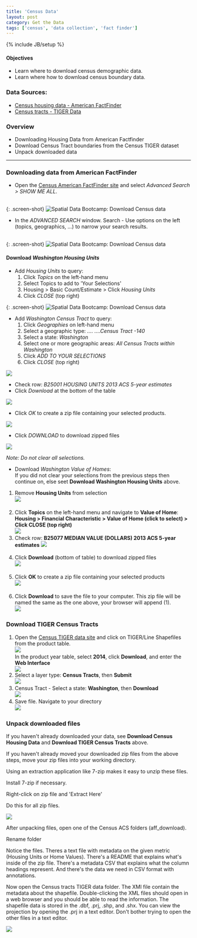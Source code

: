 ```yaml
---
title: 'Census Data'
layout: post
category: Get the Data
tags: ['census', 'data collection', 'fact finder']
---
```


{% include JB/setup %}

#### **Objectives**

  - Learn where to download census demographic data.
  - Learn where how to download census boundary data.



### Data Sources: 

 * <a href="http://factfinder.census.gov/" alt="Spatial Data Bootcamp: Download Census housing data - American FactFinder" target="_blank">Census housing data - American FactFinder</a>
 * <a href="https://www.census.gov/geo/maps-data/data/tiger.html" alt="Spatial Data Bootcamp: Download Census tract shapefile - TIGER data" target="_blank">Census tracts - TIGER Data</a>


### Overview

  - Downloading Housing Data from American Factfinder
  - Download Census Tract boundaries from the Census TIGER dataset
  - Unpack downloaded data



----

### Downloading data from American FactFinder


* Open the <a href="http://factfinder.census.gov/" alt="Spatial Data Bootcamp: Download Census housing data - American FactFinder" target="_blank">Census American FactFinder site</a> and select <em>Advanced Search > SHOW ME ALL</em>.<br><br>

{: .screen-shot}
![Spatial Data Bootcamp: Download Census data]({{site.baseurl}}{{ASSET_PATH}}/images/vector-census/vector-census-1.png)

* In the *ADVANCED SEARCH* window. Search - Use options on the left (topics, geographics, ...) to narrow your search results.<br><br>

{: .screen-shot}
![Spatial Data Bootcamp: Download Census data]({{site.baseurl}}{{ASSET_PATH}}/images/vector-census/vector-census-2.png)

#### Download *Washington Housing Units*<br>

* Add *Housing Units* to query:<br>
  1. Click *Topics* on the left-hand menu<br>
  2. Select Topics to add to 'Your Selections'<br>
  3. Housing > Basic Count/Estimate > Click *Housing Units*<br>
  4. Click *CLOSE* (top right)<br>

{: .screen-shot}
![Spatial Data Bootcamp: Download Census data]({{site.baseurl}}{{ASSET_PATH}}/images/vector-census/vector-census-3.png)<br>

* Add *Washington Census Tract* to query:<br>
  1. Click *Geographies* on left-hand menu<br>
  2. Select a geographic type: *.... ....Census Tract -140*<br>
  3. Select a state: *Washington*<br>
  4. Select one or more geographic areas: *All Census Tracts within Washington*<br>
  5. Click *ADD TO YOUR SELECTIONS*<br>
  6. Click *CLOSE* (top right)<br>

<img src="{{site.baseurl}}/{{ASSET_PATH}}/images/vector-census/vector-census-4.png" class="screen-shot" />

* Check row: *B25001 HOUSING UNITS 2013 ACS 5-year estimates*<br>
* Click *Download* at the bottom of the table<br>

<img src="{{site.baseurl}}/{{ASSET_PATH}}/images/vector-census/vector-census-5.png" class="screen-shot" />

* Click *OK* to create a zip file containing your selected products.<br>

<img src="{{site.baseurl}}/{{ASSET_PATH}}/images/vector-census/vector-census-6.png" class="screen-shot" />

* Click *DOWNLOAD* to download zipped files<br>

<img src="{{site.baseurl}}/{{ASSET_PATH}}/images/vector-census/vector-census-7.png" class="screen-shot" />

*Note: Do not clear all selections.*

* Download *Washington Value of Homes*:<br>
If you did not clear your selections from the previous steps then continue on, else seet **Download Washington Housing Units** above.<br>
<ol>
  <li> Remove <b>Housing Units</b> from selection<br>
    <img src="{{site.baseurl}}/{{ASSET_PATH}}/images/vector-census/vector-census-8.png" class="screen-shot"/>
  </li><br>
  <li> Click <b>Topics</b> on the left-hand menu and navigate to <b>Value of Home</b>:<br><b>Housing > Financial Characteristic > Value of Home (click to select) > Click CLOSE (top right)</b><br>
    <img src="{{site.baseurl}}/{{ASSET_PATH}}/images/vector-census/vector-census-9.png" class="screen-shot"/>
  <li> Check row: <b>B25077 MEDIAN VALUE (DOLLARS) 2013 ACS 5-year estimates</b>
    <img src="{{site.baseurl}}/{{ASSET_PATH}}/images/vector-census/vector-census-10.png" class="screen-shot"/>
  </li><br>
  <li>Click <b>Download</b> (bottom of table) to download zipped files<br>
    <img src="{{site.baseurl}}/{{ASSET_PATH}}/images/vector-census/vector-census-11.png" class="screen-shot" />
  </li><br>
  <li> Click <b>OK</b> to create a zip file containing your selected products<br>
    <img src="{{site.baseurl}}/{{ASSET_PATH}}/images/vector-census/vector-census-12.png" class="screen-shot" />
  </li><br>
  <li> Click <b>Download</b> to save the file to your computer. This zip file will be named the same as the one above, your browser will append (1).<br>
    <img src="{{site.baseurl}}/{{ASSET_PATH}}/images/vector-census/vector-census-13.png" class="screen-shot" />
  </li>
</ol>
  
<h3> Download TIGER Census Tracts</h3>

<ol>
  <li> Open the <a href="https://www.census.gov/geo/maps-data/data/tiger.html" alt="Spatial Data Bootcamp: Download Census tract shapefile - TIGER data" target="_blank">Census TIGER data site</a> and click on TIGER/Line Shapefiles from the product table.<br>
    <img src="{{site.baseurl}}/{{ASSET_PATH}}/images/vector-tiger/vector-tiger-1.png" class="screen-shot"/>
  </li
  <li>In the product year table, select <b>2014</b>, click <b>Download</b>, and enter the <b>Web Interface</b><br>
    <img src="{{site.baseurl}}/{{ASSET_PATH}}/images/vector-tiger/vector-tiger-2.png" class="screen-shot" />

  <li> Select a layer type: <b>Census Tracts</b>, then <b>Submit</b><br>
    <img src="{{site.baseurl}}/{{ASSET_PATH}}/images/vector-tiger/vector-tiger-3.png" class="screen-shot" />
  </li>
  <li>Census Tract - Select a state: <b>Washington</b>, then <b>Download</b><br>
    <img src="{{site.baseurl}}/{{ASSET_PATH}}/images/vector-tiger/vector-tiger-4.png" class="screen-shot" />
  </li>
  <li> Save file. Navigate to your directory<br>
    <img src="{{site.baseurl}}/{{ASSET_PATH}}/images/vector-tiger/vector-tiger-5.png" class="screen-shot" />
</ol>

<h3>Unpack downloaded files</h3>

<p>If you haven't already downloaded your data, see <b>Download Census Housing Data</b> and <b>Download TIGER Census Tracts</b> above.</p>

<p>If you haven't already moved your downloaded zip files from the above steps, move your zip files into your working directory.</p>

<p>Using an extraction application like 7-zip makes it easy to unzip these files.</p>

<p>Install 7-zip if necessary.</p>

<p>Right-click on zip file and 'Extract Here'</p>

<p>Do this for all zip files.</p>

<img src="{{site.baseurl}}/{{ASSET_PATH}}/images/vector-tiger/vector-unpack-files.png" class="screen-shot" />

<p>After unpacking files, open one of the Census ACS folders (aff_download).</p>

<p>Rename folder </p>

<p>Notice the files. Theres a text file with metadata on the given metric (Housing Units or Home Values). There's a README that explains what's inside of the zip file. There's a metadata CSV that explains what the column headings represent. And there's the data we need in CSV format with annotations.</p>

<p>Now open the Census tracts TIGER data folder. The XMl file contain the metadata about the shapefile. Double-clicking the XML files should open in a web browser and you should be able to read the information. The shapefile data is stored in the .dbf, .prj, .shp, and .shx. You can view the projection by opening the .prj in a text editor. Don't bother trying to open the other files in a text editor.</p>

<img src="{{site.baseurl}}/{{ASSET_PATH}}/images/vector-tiger/vector-unpack-files-2.png" class="screen-shot" />

